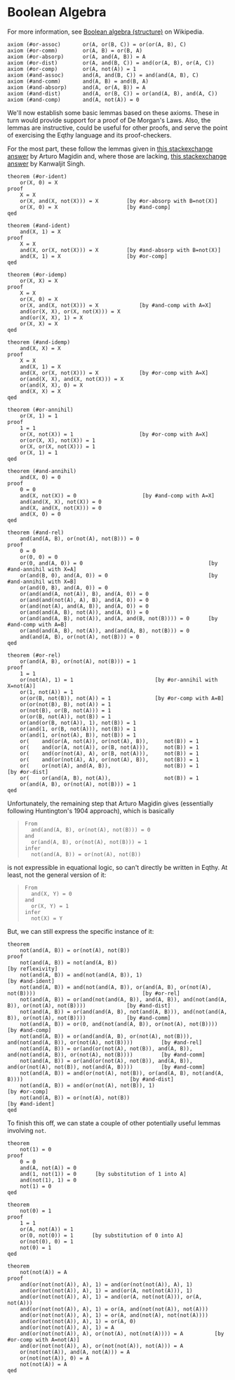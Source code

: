 Boolean Algebra
===============

For more information, see
[Boolean algebra (structure)](https://en.wikipedia.org/wiki/Boolean_algebra_(structure)) on Wikipedia.

    axiom (#or-assoc)       or(A, or(B, C)) = or(or(A, B), C)
    axiom (#or-comm)        or(A, B) = or(B, A)
    axiom (#or-absorp)      or(A, and(A, B)) = A
    axiom (#or-dist)        or(A, and(B, C)) = and(or(A, B), or(A, C))
    axiom (#or-comp)        or(A, not(A)) = 1
    axiom (#and-assoc)      and(A, and(B, C)) = and(and(A, B), C)
    axiom (#and-comm)       and(A, B) = and(B, A)
    axiom (#and-absorp)     and(A, or(A, B)) = A
    axiom (#and-dist)       and(A, or(B, C)) = or(and(A, B), and(A, C))
    axiom (#and-comp)       and(A, not(A)) = 0

We'll now establish some basic lemmas based on these axioms.
These in turn would provide support for
a proof of De Morgan's Laws. Also, the lemmas
are instructive, could be useful for other proofs, and serve
the point of exercising the Eqthy language and its proof-checkers.

For the most part, these follow the lemmas given in
[this stackexchange answer](https://math.stackexchange.com/a/95884) by Arturo Magidin
and, where those are lacking,
[this stackexchange answer](https://math.stackexchange.com/a/2111450) by Kanwaljit Singh.

    theorem (#or-ident)
        or(X, 0) = X
    proof
        X = X
        or(X, and(X, not(X))) = X         [by #or-absorp with B=not(X)]
        or(X, 0) = X                      [by #and-comp]
    qed

    theorem (#and-ident)
        and(X, 1) = X
    proof
        X = X
        and(X, or(X, not(X))) = X         [by #and-absorp with B=not(X)]
        and(X, 1) = X                     [by #or-comp]
    qed

    theorem (#or-idemp)
        or(X, X) = X
    proof
        X = X
        or(X, 0) = X
        or(X, and(X, not(X))) = X             [by #and-comp with A=X]
        and(or(X, X), or(X, not(X))) = X
        and(or(X, X), 1) = X
        or(X, X) = X
    qed

    theorem (#and-idemp)
        and(X, X) = X
    proof
        X = X
        and(X, 1) = X
        and(X, or(X, not(X))) = X             [by #or-comp with A=X]
        or(and(X, X), and(X, not(X))) = X
        or(and(X, X), 0) = X
        and(X, X) = X
    qed

    theorem (#or-annihil)
        or(X, 1) = 1
    proof
        1 = 1
        or(X, not(X)) = 1                     [by #or-comp with A=X]
        or(or(X, X), not(X)) = 1
        or(X, or(X, not(X))) = 1
        or(X, 1) = 1
    qed

    theorem (#and-annihil)
        and(X, 0) = 0
    proof
        0 = 0
        and(X, not(X)) = 0                     [by #and-comp with A=X]
        and(and(X, X), not(X)) = 0
        and(X, and(X, not(X))) = 0
        and(X, 0) = 0
    qed

    theorem (#and-rel)
        and(and(A, B), or(not(A), not(B))) = 0
    proof
        0 = 0
        or(0, 0) = 0
        or(0, and(A, 0)) = 0                                        [by #and-annihil with X=A]
        or(and(B, 0), and(A, 0)) = 0                                [by #and-annihil with X=B]
        or(and(0, B), and(A, 0)) = 0
        or(and(and(A, not(A)), B), and(A, 0)) = 0
        or(and(and(not(A), A), B), and(A, 0)) = 0
        or(and(not(A), and(A, B)), and(A, 0)) = 0
        or(and(and(A, B), not(A)), and(A, 0)) = 0
        or(and(and(A, B), not(A)), and(A, and(B, not(B)))) = 0      [by #and-comp with A=B]
        or(and(and(A, B), not(A)), and(and(A, B), not(B))) = 0
        and(and(A, B), or(not(A), not(B))) = 0
    qed

    theorem (#or-rel)
        or(and(A, B), or(not(A), not(B))) = 1
    proof
        1 = 1
        or(not(A), 1) = 1                          [by #or-annihil with X=not(A)]
        or(1, not(A)) = 1
        or(or(B, not(B)), not(A)) = 1              [by #or-comp with A=B]
        or(or(not(B), B), not(A)) = 1
        or(not(B), or(B, not(A))) = 1
        or(or(B, not(A)), not(B)) = 1
        or(and(or(B, not(A)), 1), not(B)) = 1
        or(and(1, or(B, not(A))), not(B)) = 1
        or(and(1, or(not(A), B)), not(B)) = 1
        or(    and(or(A, not(A)), or(not(A), B)),     not(B)) = 1
        or(    and(or(A, not(A)), or(B, not(A))),     not(B)) = 1
        or(    and(or(not(A), A), or(B, not(A))),     not(B)) = 1
        or(    and(or(not(A), A), or(not(A), B)),     not(B)) = 1
        or(    or(not(A), and(A, B)),                 not(B)) = 1       [by #or-dist]
        or(    or(and(A, B), not(A)),                 not(B)) = 1
        or(and(A, B), or(not(A), not(B))) = 1
    qed

Unfortunately, the remaining step that Arturo Magidin gives (essentially
following Huntington's 1904 approach), which is basically

>     From
>       and(and(A, B), or(not(A), not(B))) = 0
>     and
>       or(and(A, B), or(not(A), not(B))) = 1
>     infer
>       not(and(A, B)) = or(not(A), not(B))

is not expressible in equational logic, so can't directly be written in Eqthy. At least, not the general version of it:
>     From
>       and(X, Y) = 0
>     and
>       or(X, Y) = 1
>     infer
>       not(X) = Y


But, we can still express the specific instance of it:

    theorem
        not(and(A, B)) = or(not(A), not(B))
    proof
        not(and(A, B)) = not(and(A, B))                                                                          [by reflexivity]
        not(and(A, B)) = and(not(and(A, B)), 1)                                                                  [by #and-ident]
        not(and(A, B)) = and(not(and(A, B)), or(and(A, B), or(not(A), not(B))))                                  [by #or-rel]
        not(and(A, B)) = or(and(not(and(A, B)), and(A, B)), and(not(and(A, B)), or(not(A), not(B))))             [by #and-dist]
        not(and(A, B)) = or(and(and(A, B), not(and(A, B))), and(not(and(A, B)), or(not(A), not(B))))             [by #and-comm]
        not(and(A, B)) = or(0, and(not(and(A, B)), or(not(A), not(B))))                                          [by #and-comp]
        not(and(A, B)) = or(and(and(A, B), or(not(A), not(B))), and(not(and(A, B)), or(not(A), not(B))))         [by #and-rel]
        not(and(A, B)) = or(and(or(not(A), not(B)), and(A, B)), and(not(and(A, B)), or(not(A), not(B))))         [by #and-comm]
        not(and(A, B)) = or(and(or(not(A), not(B)), and(A, B)), and(or(not(A), not(B)), not(and(A, B))))         [by #and-comm]
        not(and(A, B)) = and(or(not(A), not(B)), or(and(A, B), not(and(A, B))))                                  [by #and-dist]
        not(and(A, B)) = and(or(not(A), not(B)), 1)                                                              [by #or-comp]
        not(and(A, B)) = or(not(A), not(B))                                                                      [by #and-ident]
    qed

To finish this off, we can state a couple of other potentially
useful lemmas involving `not`.

    theorem
        not(1) = 0
    proof
        0 = 0
        and(A, not(A)) = 0
        and(1, not(1)) = 0      [by substitution of 1 into A]
        and(not(1), 1) = 0
        not(1) = 0
    qed

    theorem
        not(0) = 1
    proof
        1 = 1
        or(A, not(A)) = 1
        or(0, not(0)) = 1      [by substitution of 0 into A]
        or(not(0), 0) = 1
        not(0) = 1
    qed

    theorem
        not(not(A)) = A
    proof
        and(or(not(not(A)), A), 1) = and(or(not(not(A)), A), 1)
        and(or(not(not(A)), A), 1) = and(or(A, not(not(A))), 1)
        and(or(not(not(A)), A), 1) = and(or(A, not(not(A))), or(A, not(A)))
        and(or(not(not(A)), A), 1) = or(A, and(not(not(A)), not(A)))
        and(or(not(not(A)), A), 1) = or(A, and(not(A), not(not(A))))
        and(or(not(not(A)), A), 1) = or(A, 0)
        and(or(not(not(A)), A), 1) = A
        and(or(not(not(A)), A), or(not(A), not(not(A)))) = A          [by #or-comp with A=not(A)]
        and(or(not(not(A)), A), or(not(not(A)), not(A))) = A
        or(not(not(A)), and(A, not(A))) = A
        or(not(not(A)), 0) = A
        not(not(A)) = A
    qed
